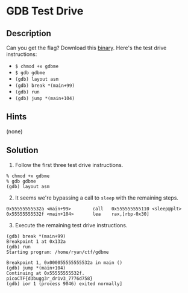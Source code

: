 # GDB Test Drive
## Description
Can you get the flag? Download this [binary](gdbme). Here's the test drive instructions:
* ```$ chmod +x gdbme```
* ```$ gdb gdbme```
* ```(gdb) layout asm```
* ```(gdb) break *(main+99)```
* ```(gdb) run```
* ```(gdb) jump *(main+104)```
## Hints
(none)
## Solution
1. Follow the first three test drive instructions.
```
% chmod +x gdbme
% gdb gdbme
(gdb) layout asm
```
2. It seems we're bypassing a call to ```sleep``` with the remaining steps.
```
0x55555555532a <main+99>        call   0x555555555110 <sleep@plt>
0x55555555532f <main+104>       lea    rax,[rbp-0x30]
```
3. Execute the remaining test drive instructions.
```
(gdb) break *(main+99)
Breakpoint 1 at 0x132a
(gdb) run
Starting program: /home/ryan/ctf/gdbme

Breakpoint 1, 0x000055555555532a in main ()
(gdb) jump *(main+104)
Continuing at 0x55555555532f.
picoCTF{d3bugg3r_dr1v3_7776d758}
(gdb) ior 1 (process 9046) exited normally]
```
